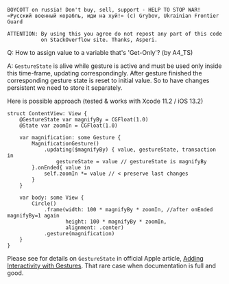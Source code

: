 ```
BOYCOTT on russia! Don't buy, sell, support - HELP TO STOP WAR!
«Русский военный корабль, иди на хуй!» (c) Grybov, Ukrainian Frontier Guard

ATTENTION: By using this you agree do not repost any part of this code
           on StackOverflow site. Thanks, Asperi.
```

Q: How to assign value to a variable that's 'Get-Only'? (by A4_TS)

A: `GestureState` is alive while gesture is active and must be used only inside this time-frame, updating correspondingly. After gesture finished the corresponding gesture state is reset to initial value. So to have changes persistent we need to store it separately.

Here is possible approach (tested & works with Xcode 11.2 / iOS 13.2)

    struct ContentView: View {
        @GestureState var magnifyBy = CGFloat(1.0)
        @State var zoomIn = CGFloat(1.0)
        
        var magnification: some Gesture {
            MagnificationGesture()
                .updating($magnifyBy) { value, gestureState, transaction in
                    gestureState = value // gestureState is magnifyBy
            }.onEnded{ value in
                self.zoomIn *= value // < preserve last changes
            }
        }
        
        var body: some View {
            Circle()
                .frame(width: 100 * magnifyBy * zoomIn, //after onEnded magnifyBy=1 again
                       height: 100 * magnifyBy * zoomIn,  
                       alignment: .center)
                .gesture(magnification)
        }
    }

Please see for details on `GestureState` in official Apple article, [Adding Interactivity with Gestures](https://developer.apple.com/documentation/swiftui/gestures/adding_interactivity_with_gestures). That rare case when documentation is full and good.
